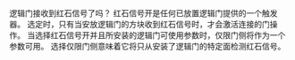 <lore>
逻辑门接收到红石信号了吗？
</lore>
<no_lore>
红石信号开是任何已放置逻辑门提供的一个触发器。
</no_lore>

<chapter name="需求"/>
选定时，只有当安放逻辑门的方块收到红石信号时，才会激活连接的门操作。

<chapter name="触发器方向"/>
当选择红石信号开并且所安装的逻辑门可使用参数时，仅限门侧将作为一个参数可用。
选择仅限门侧意味着它将只从安装了逻辑门的特定面检测红石信号。

